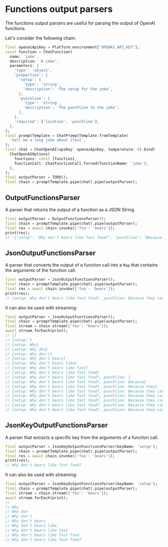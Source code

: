 # Functions output parsers

The functions output parsers are useful for parsing the output of OpenAI functions.

Let's consider the following chain:

```dart
final openaiApiKey = Platform.environment['OPENAI_API_KEY'];
const function = ChatFunction(
  name: 'joke',
  description: 'A joke',
  parameters: {
    'type': 'object',
    'properties': {
      'setup': {
        'type': 'string',
        'description': 'The setup for the joke',
      },
      'punchline': {
        'type': 'string',
        'description': 'The punchline to the joke',
      },
    },
    'required': ['location', 'punchline'],
  },
);
final promptTemplate = ChatPromptTemplate.fromTemplate(
  'tell me a long joke about {foo}',
);
final chat = ChatOpenAI(apiKey: openaiApiKey, temperature: 0).bind(
  ChatOpenAIOptions(
    functions: const [function],
    functionCall: ChatFunctionCall.forced(functionName: 'joke'),
  ),
);
final outputParser = TODO();
final chain = promptTemplate.pipe(chat).pipe(outputParser);
```

## OutputFunctionsParser

A parser that returns the output of a function as a JSON String.

```dart
final outputParser = OutputFunctionsParser();
final chain = promptTemplate.pipe(chat).pipe(outputParser);
final res = await chain.invoke({'foo': 'bears'});
print(res);
// '{"setup": "Why don't bears like fast food?", "punchline": "Because they can't catch it!"}'
```

## JsonOutputFunctionsParser

A parser that converts the output of a function call into a `Map` that contains the arguments of the function call.

```dart
final outputParser = JsonOutputFunctionsParser();
final chain = promptTemplate.pipe(chat).pipe(outputParser);
final res = await chain.invoke({'foo': 'bears'});
print(res);
// {setup: Why don't bears like fast food?, punchline: Because they can't catch it!}
```

It can also be used with streaming:

```dart
final outputParser = JsonOutputFunctionsParser();
final chain = promptTemplate.pipe(chat).pipe(outputParser);
final stream = chain.stream({'foo': 'bears'});
await stream.forEach(print);
// {}
// {setup: }
// {setup: Why}
// {setup: Why don}
// {setup: Why don't}
// {setup: Why don't bears}
// {setup: Why don't bears like}
// {setup: Why don't bears like fast}
// {setup: Why don't bears like fast food}
// {setup: Why don't bears like fast food?, punchline: }
// {setup: Why don't bears like fast food?, punchline: Because}
// {setup: Why don't bears like fast food?, punchline: Because they}
// {setup: Why don't bears like fast food?, punchline: Because they can}
// {setup: Why don't bears like fast food?, punchline: Because they can't}
// {setup: Why don't bears like fast food?, punchline: Because they can't catch}
// {setup: Why don't bears like fast food?, punchline: Because they can't catch it}
// {setup: Why don't bears like fast food?, punchline: Because they can't catch it!}
```

## JsonKeyOutputFunctionsParser

A parser that extracts a specific key from the arguments of a function call.

```dart
final outputParser = JsonKeyOutputFunctionsParser(keyName: 'setup');
final chain = promptTemplate.pipe(chat).pipe(outputParser);
final res = await chain.invoke({'foo': 'bears'});
print(res);
// Why don't bears like fast food?
```

It can also be used with streaming:

```dart
final outputParser = JsonKeyOutputFunctionsParser(keyName: 'setup');
final chain = promptTemplate.pipe(chat).pipe(outputParser);
final stream = chain.stream({'foo': 'bears'});
await stream.forEach(print);
// 
// Why
// Why don
// Why don't
// Why don't bears
// Why don't bears like
// Why don't bears like fast
// Why don't bears like fast food
// Why don't bears like fast food?
```
